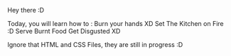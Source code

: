 Hey there :D

Today, you will learn how to : 
Burn your hands XD
Set The Kitchen on Fire :D
Serve Burnt Food 
Get Disgusted XD


Ignore that HTML and CSS Files, they are still in progress :D
